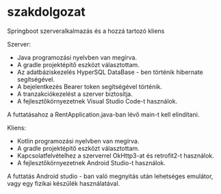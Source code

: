 # szakdolgozat
Springboot szerveralkalmazás és a hozzá tartozó kliens

Szerver:
- Java programozási nyelvben van megírva.
- A gradle projektépítő eszközt választottam.
- Az adatbáziskezelés HyperSQL DataBase - ben történik hibernate segítségével.
- A bejelentkezés Bearer token segítségével történik.
- A tranzakciókezelést a szerver biztosítja.
- A fejlesztőkörnyezetnek Visual Studio Code-t használok.

A futtatásahoz a RentApplication.java-ban lévő main-t kell elindítani.

Kliens:
- Kotlin programozási nyelvben van megírva.
- A gradle projektépítő eszközt választottam.
- Kapcsolatfelvételhez a szerverrel OkHttp3-at és retrofit2-t használok.
- A fejlesztőkörnyezetnek Android Studio-t használok.

A futtatás Android studio - ban való megnyitás után lehetséges emulátor, vagy egy fizikai készülék használatával. 
